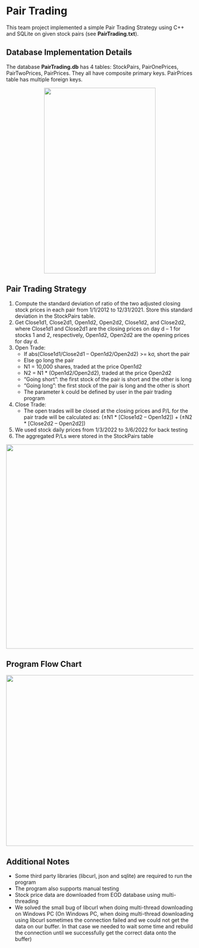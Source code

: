 # Pair Trading

This team project implemented a simple Pair Trading Strategy using C++ and SQLite on given stock pairs (see **PairTrading.txt**).

## Database Implementation Details
The database **PairTrading.db** has 4 tables: StockPairs, PairOnePrices, PairTwoPrices, PairPrices. They all have composite primary keys. PairPrices table has multiple foreign keys.

<div align=center><img width="300" height="500" src="https://user-images.githubusercontent.com/98775790/162598671-94da8fb4-4d08-4910-9acf-9535d62007ee.png"/></div>

## Pair Trading Strategy
1. Compute the standard deviation of ratio of the two adjusted closing stock prices in each pair from 1/1/2012 to 12/31/2021. Store this standard deviation in the StockPairs table.
2. Get Close1d1, Close2d1, Open1d2, Open2d2, Close1d2, and Close2d2, where Close1d1 and Close2d1 are the closing prices on day d – 1 for stocks 1 and 2, respectively, Open1d2, Open2d2 are the opening prices for day d.
3. Open Trade:
    -  If abs(Close1d1/Close2d1 – Open1d2/Open2d2) >= kσ, short the pair
    -  Else go long the pair
    -  N1 = 10,000 shares, traded at the price Open1d2
    -  N2 = N1 * (Open1d2/Open2d2), traded at the price Open2d2
    -  “Going short”: the first stock of the pair is short and the other is long
    -  “Going long”: the first stock of the pair is long and the other is short
    -  The parameter k could be defined by user in the pair trading program
4. Close Trade:
    - The open trades will be closed at the closing prices and P/L for the pair trade will be calculated as: (±N1 * [Close1d2 – Open1d2]) + (±N2 * [Close2d2 – Open2d2])
5. We used stock daily prices from 1/3/2022 to 3/6/2022 for back testing
6. The aggregated P/Ls were stored in the StockPairs table
<div align=center><img width="600" height="550" src="https://user-images.githubusercontent.com/98775790/162599151-97549705-7510-4f0f-a7f7-96dc92b830ee.png"/></div>

## Program Flow Chart

<div align=center><img width="800" height="460" src="https://user-images.githubusercontent.com/98775790/162599466-4540e29b-82d8-40e1-8421-1043b98c3abe.png"/></div>

## Additional Notes
- Some third party libraries (libcurl, json and sqlite) are required to run the program
- The program also supports manual testing
- Stock price data are downloaded from EOD database using multi-threading
- We solved the small bug of libcurl when doing multi-thread downloading on Windows PC (On Windows PC, when doing multi-thread downloading using libcurl sometimes the connection failed and we could not get the data on our buffer. In that case we needed to wait some time and rebuild the connection until we successfully get the correct data onto the buffer)

